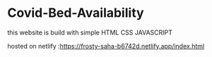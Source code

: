 # Covid-Bed-Availability

this website is build with simple HTML CSS JAVASCRIPT 

hosted on netlify :https://frosty-saha-b6742d.netlify.app/index.html
